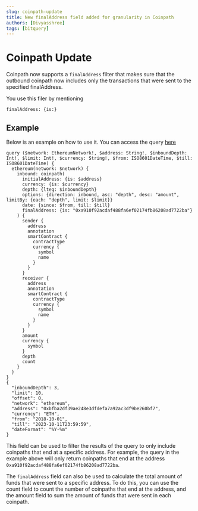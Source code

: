 ```yaml
---
slug: coinpath-update
title: New finalAddress field added for granularity in Coinpath
authors: [Divyasshree]
tags: [bitquery]
---
```


# Coinpath Update

Coinpath now supports a `finalAddress` filter that makes sure that the outbound coinpath now includes only the transactions that were sent to the specified finalAddress. 

You use this filer by mentioning

 `finalAddress: {is:}`

## Example
Below is an example on how to use it. You can access the query [here](https://ide.bitquery.io/Ethereum-inbound-coinpath-from-one-address-to-another)
```
query ($network: EthereumNetwork!, $address: String!, $inboundDepth: Int!, $limit: Int!, $currency: String!, $from: ISO8601DateTime, $till: ISO8601DateTime) {
  ethereum(network: $network) {
    inbound: coinpath(
      initialAddress: {is: $address}
      currency: {is: $currency}
      depth: {lteq: $inboundDepth}
      options: {direction: inbound, asc: "depth", desc: "amount", limitBy: {each: "depth", limit: $limit}}
      date: {since: $from, till: $till}
      finalAddress: {is: "0xa910f92acdaf488fa6ef02174fb86208ad7722ba"}
    ) {
      sender {
        address
        annotation
        smartContract {
          contractType
          currency {
            symbol
            name
          }
        }
      }
      receiver {
        address
        annotation
        smartContract {
          contractType
          currency {
            symbol
            name
          }
        }
      }
      amount
      currency {
        symbol
      }
      depth
      count
    }
  }
}
{
  "inboundDepth": 3,
  "limit": 10,
  "offset": 0,
  "network": "ethereum",
  "address": "0xbfba2df39ae248e3dfdefa7a92ac3df9be260bf7",
  "currency": "ETH",
  "from": "2018-10-01",
  "till": "2023-10-11T23:59:59",
  "dateFormat": "%Y-%m"
}
```

This field can be used to filter the results of the query to only include coinpaths that end at a specific address. For example, the query in the example above will only return coinpaths that end at the address `0xa910f92acdaf488fa6ef02174fb86208ad7722ba`.

The `finalAddress` field can also be used to calculate the total amount of funds that were sent to a specific address. To do this, you can use the count field to count the number of coinpaths that end at the address, and the amount field to sum the amount of funds that were sent in each coinpath.
